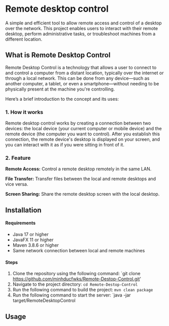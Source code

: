 # Remote desktop control

A simple and efficient tool to allow remote access and control of a desktop over the network. This project enables users to interact with their remote desktop, perform administrative tasks, or troubleshoot machines from a different location.

## What is Remote Desktop Control

Remote Desktop Control is a technology that allows a user to connect to and control a computer from a distant location, typically over the internet or through a local network. This can be done from any device—such as another computer, a tablet, or even a smartphone—without needing to be physically present at the machine you're controlling.

Here’s a brief introduction to the concept and its uses:

### 1. How it works

Remote desktop control works by creating a connection between two devices: the local device (your current computer or mobile device) and the remote device (the computer you want to control). After you establish this connection, the remote device's desktop is displayed on your screen, and you can interact with it as if you were sitting in front of it.

### 2. Feature 
**Remote Access:** Control a remote desktop remotely in the same LAN.

**File Transfer:** Transfer files between the local and remote desktops and vice versa.

**Screen Sharing:** Share the remote desktop screen with the local desktop.

## Installation
#### Requirements
- Java 17 or higher
- JavaFX 11 or higher
- Maven 3.8.6 or higher
- Same network connection between local and remote machines
#### Steps
1. Clone the repository using the following command: `git clone https://github.com/minhducfwks/Remote-Destop-Control.git'
2. Navigate to the project directory: `cd Remote-Destop-Control`
3. Run the following command to build the project: `mvn clean package`
4. Run the following command to start the server: `java -jar target/RemoteDesktopControl
## Usage

